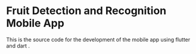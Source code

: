 # Fruit Detection and Recognition Mobile App

This is the source code for the development of the mobile app using flutter and dart .


